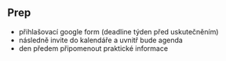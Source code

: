 ## Prep
- přihlašovací google form (deadline týden před uskutečněním)
- následně invite do kalendáře a uvnitř bude agenda
- den předem připomenout praktické informace